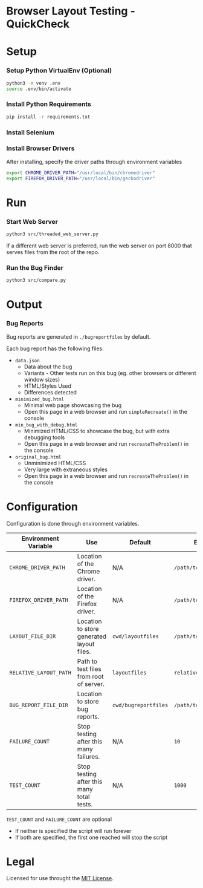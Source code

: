# Browser Layout Testing - QuickCheck


# Setup

### Setup Python VirtualEnv (Optional)
```bash
python3 -m venv .env
source .env/bin/activate
```

### Install Python Requirements
```bash
pip install -r requirements.txt
```

### Install Selenium

### Install Browser Drivers
After installing, specify the driver paths through environment variables
```bash
export CHROME_DRIVER_PATH="/usr/local/bin/chromedriver"
export FIREFOX_DRIVER_PATH="/usr/local/bin/geckodriver"
```


# Run

### Start Web Server
```bash
python3 src/threaded_web_server.py
```
If a different web server is preferred, run the web server on port 8000 that serves files from the root of the repo.

### Run the Bug Finder
```bash
python3 src/compare.py
```


# Output

### Bug Reports

Bug reports are generated in `./bugreportfiles` by default.

Each bug report has the following files:
- `data.json`
    - Data about the bug
    - Variants - Other tests run on this bug (eg. other browsers or different window sizes)
    - HTML/Styles Used
    - Differences detected
- `minimized_bug.html` 
    - Minimal web page showcasing the bug
    - Open this page in a web browser and run `simpleRecreate()` in the console
- `min_bug_with_debug.html` 
    - Minimized HTML/CSS to showcase the bug, but with extra debugging tools
    - Open this page in a web browser and run `recreateTheProblem()` in the console
- `original_bug.html` 
    - Unminimized HTML/CSS 
    - Very large with extraneous styles
    - Open this page in a web browser and run `recreateTheProblem()` in the console

# Configuration

Configuration is done through environment variables.

| Environment Variable | Use | Default | Example |
|----------------------|-----|---------| ------- |
| `CHROME_DRIVER_PATH`    | Location of the Chrome driver. | N/A | `/path/to/chromedriver` |
| `FIREFOX_DRIVER_PATH`    | Location of the Firefox driver. | N/A | `/path/to/geckodriver` |
| `LAYOUT_FILE_DIR`    | Location to store generated layout files. | `cwd/layoutfiles` | `/path/to/layout/dir` |
| `RELATIVE_LAYOUT_PATH` | Path to test files from root of server. | `layoutfiles` | `relative/path` |
| `BUG_REPORT_FILE_DIR` | Location to store bug reports. | `cwd/bugreportfiles` | `/path/to/bug/reports` |
| `FAILURE_COUNT` | Stop testing after this many failures. | N/A | `10` |
| `TEST_COUNT` | Stop testing after this many total tests. | N/A | `1000` |

`TEST_COUNT` and `FAILURE_COUNT` are optional
- If neither is specified the script will run forever
- If both are specified, the first one reached will stop the script

# Legal

Licensed for use throught the [MIT License](MIT-LICENSE).